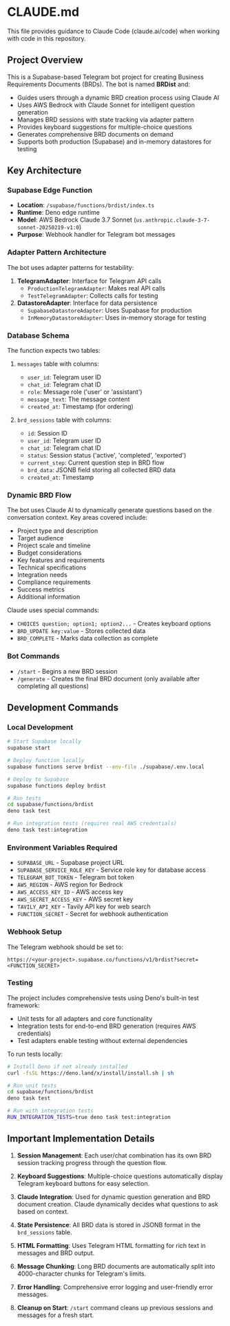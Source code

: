 # CLAUDE.md

This file provides guidance to Claude Code (claude.ai/code) when working with code in this repository.

## Project Overview

This is a Supabase-based Telegram bot project for creating Business Requirements Documents (BRDs). The bot is named **BRDist** and:
- Guides users through a dynamic BRD creation process using Claude AI
- Uses AWS Bedrock with Claude Sonnet for intelligent question generation
- Manages BRD sessions with state tracking via adapter pattern
- Provides keyboard suggestions for multiple-choice questions
- Generates comprehensive BRD documents on demand
- Supports both production (Supabase) and in-memory datastores for testing

## Key Architecture

### Supabase Edge Function
- **Location**: `/supabase/functions/brdist/index.ts`
- **Runtime**: Deno edge runtime
- **Model**: AWS Bedrock Claude 3.7 Sonnet (`us.anthropic.claude-3-7-sonnet-20250219-v1:0`)
- **Purpose**: Webhook handler for Telegram bot messages

### Adapter Pattern Architecture
The bot uses adapter patterns for testability:
1. **TelegramAdapter**: Interface for Telegram API calls
   - `ProductionTelegramAdapter`: Makes real API calls
   - `TestTelegramAdapter`: Collects calls for testing
2. **DatastoreAdapter**: Interface for data persistence
   - `SupabaseDatastoreAdapter`: Uses Supabase for production
   - `InMemoryDatastoreAdapter`: Uses in-memory storage for testing

### Database Schema
The function expects two tables:

1. `messages` table with columns:
   - `user_id`: Telegram user ID
   - `chat_id`: Telegram chat ID
   - `role`: Message role ('user' or 'assistant')
   - `message_text`: The message content
   - `created_at`: Timestamp (for ordering)

2. `brd_sessions` table with columns:
   - `id`: Session ID
   - `user_id`: Telegram user ID
   - `chat_id`: Telegram chat ID
   - `status`: Session status ('active', 'completed', 'exported')
   - `current_step`: Current question step in BRD flow
   - `brd_data`: JSONB field storing all collected BRD data
   - `created_at`: Timestamp

### Dynamic BRD Flow
The bot uses Claude AI to dynamically generate questions based on the conversation context. Key areas covered include:
- Project type and description
- Target audience
- Project scale and timeline
- Budget considerations
- Key features and requirements
- Technical specifications
- Integration needs
- Compliance requirements
- Success metrics
- Additional information

Claude uses special commands:
- `CHOICES question; option1; option2...` - Creates keyboard options
- `BRD_UPDATE key:value` - Stores collected data
- `BRD_COMPLETE` - Marks data collection as complete

### Bot Commands
- `/start` - Begins a new BRD session
- `/generate` - Creates the final BRD document (only available after completing all questions)

## Development Commands

### Local Development
```bash
# Start Supabase locally
supabase start

# Deploy function locally
supabase functions serve brdist --env-file ./supabase/.env.local

# Deploy to Supabase
supabase functions deploy brdist

# Run tests
cd supabase/functions/brdist
deno task test

# Run integration tests (requires real AWS credentials)
deno task test:integration
```

### Environment Variables Required
- `SUPABASE_URL` - Supabase project URL
- `SUPABASE_SERVICE_ROLE_KEY` - Service role key for database access
- `TELEGRAM_BOT_TOKEN` - Telegram bot token
- `AWS_REGION` - AWS region for Bedrock
- `AWS_ACCESS_KEY_ID` - AWS access key
- `AWS_SECRET_ACCESS_KEY` - AWS secret key
- `TAVILY_API_KEY` - Tavily API key for web search
- `FUNCTION_SECRET` - Secret for webhook authentication

### Webhook Setup
The Telegram webhook should be set to:
```
https://<your-project>.supabase.co/functions/v1/brdist?secret=<FUNCTION_SECRET>
```

### Testing
The project includes comprehensive tests using Deno's built-in test framework:
- Unit tests for all adapters and core functionality
- Integration tests for end-to-end BRD generation (requires AWS credentials)
- Test adapters enable testing without external dependencies

To run tests locally:
```bash
# Install Deno if not already installed
curl -fsSL https://deno.land/x/install/install.sh | sh

# Run unit tests
cd supabase/functions/brdist
deno task test

# Run with integration tests
RUN_INTEGRATION_TESTS=true deno task test:integration
```

## Important Implementation Details

1. **Session Management**: Each user/chat combination has its own BRD session tracking progress through the question flow.

2. **Keyboard Suggestions**: Multiple-choice questions automatically display Telegram keyboard buttons for easy selection.

3. **Claude Integration**: Used for dynamic question generation and BRD document creation. Claude dynamically decides what questions to ask based on context.

4. **State Persistence**: All BRD data is stored in JSONB format in the `brd_sessions` table.

5. **HTML Formatting**: Uses Telegram HTML formatting for rich text in messages and BRD output.

6. **Message Chunking**: Long BRD documents are automatically split into 4000-character chunks for Telegram's limits.

7. **Error Handling**: Comprehensive error logging and user-friendly error messages.

8. **Cleanup on Start**: `/start` command cleans up previous sessions and messages for a fresh start.